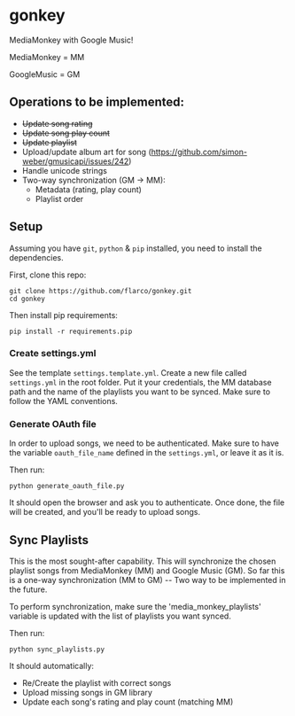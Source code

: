# gonkey
MediaMonkey with Google Music!

MediaMonkey = MM

GoogleMusic = GM

## Operations to be implemented:
  - ~~Update song rating~~
  - ~~Update song play count~~
  - ~~Update playlist~~
  - Upload/update album art for song (<https://github.com/simon-weber/gmusicapi/issues/242>)
  - Handle unicode strings
  - Two-way synchronization (GM -> MM):
    - Metadata (rating, play count)
    - Playlist order
  
## Setup
Assuming you have `git`, `python` & `pip` installed, you need to install the dependencies.

First, clone this repo:
```
git clone https://github.com/flarco/gonkey.git
cd gonkey
```
Then install pip requirements:
```
pip install -r requirements.pip
```

### Create settings.yml
See the template `settings.template.yml`. Create a new file called `settings.yml` in the root folder.
Put it your credentials, the MM database path and the name of the playlists you want to be synced. Make sure to follow the YAML conventions.

### Generate OAuth file
In order to upload songs, we need to be authenticated.
Make sure to have the variable `oauth_file_name` defined in the `settings.yml`, or leave it as it is.

Then run:
```
python generate_oauth_file.py
```

It should open the browser and ask you to authenticate.
Once done, the file will be created, and you'll be ready to upload songs.

## Sync Playlists
This is the most sought-after capability. This will synchronize the chosen playlist songs from MediaMonkey (MM) and Google Music (GM).
So far this is a one-way synchronization (MM to GM) -- Two way to be implemented in the future.

To perform synchronization, make sure the 'media_monkey_playlists' variable is updated with the list of playlists you want synced.

Then run:

```
python sync_playlists.py
```

It should automatically:
 - Re/Create the playlist with correct songs
 - Upload missing songs in GM library
 - Update each song's rating and play count (matching MM)

